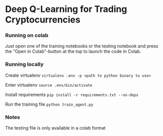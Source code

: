 # Deep Q-Learning for Trading Cryptocurrencies

### Running on colab

Just open one of the training notebooks or the testing notebook and press the "Open in Colab"-button at the top to launch the code in Colab.

### Running locally

Create virtualenv
`virtualenv .env -p <path to python binary to use>`

Enter virtualenv
`source .env/bin/activate`

Install requirements
`pip install -r requirements.txt --no-deps`

Run the training file
`python train_agent.py`

### Notes

The testing file is only available in a colab format
